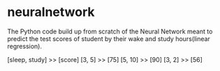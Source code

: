 # neuralnetwork
The Python code build up from scratch of the Neural Network meant to predict the test scores of student by their wake and study hours(linear regression).

[sleep, study] >> [score]
[3, 5] >> [75]
[5, 10] >> [90]
[3, 2] >> [56]
